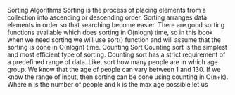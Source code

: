 Sorting Algorithms
Sorting is the process of placing elements from a collection into ascending or descending order.
Sorting arranges data elements in order so that searching become easier.
There are good sorting functions available which does sorting in O(nlogn) time, so in this book when we need sorting
we will use sort() function and will assume that the sorting is done in O(nlogn) time.
Counting Sort
Counting sort is the simplest and most efficient type of sorting. Counting sort has a strict requirement of a predefined
range of data.
Like, sort how many people are in which age group. We know that the age of people can vary between 1 and 130.
If we know the range of input, then sorting can be done using counting in O(n+k). Where n is the number of people and
k is the max age possible let us